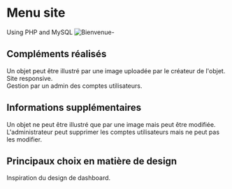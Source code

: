# Menu site
Using PHP and MySQL
![Bienvenue-](https://user-images.githubusercontent.com/74190308/152659638-517e3b89-1303-4976-bbd4-5626679c8875.png)

## Compléments réalisés
Un objet peut être illustré par une image uploadée par le créateur de l'objet.\
Site responsive.\
Gestion par un admin des comptes utilisateurs.

## Informations supplémentaires
Un objet ne peut être illustré que par une image mais peut être modifiée.\
L'administrateur peut supprimer les comptes utilisateurs mais ne peut pas les modifier.

## Principaux choix en matière de design
Inspiration du design de dashboard.
